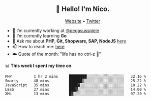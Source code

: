 <h2 align="center">👋 Hello! I'm Nico.</h2>
<p align="center">
  <a href="https://gruselhaus.com">Website</a> •
  <a href="https://twitter.com/NicoFinkernagel">Twitter</a>
</p>


- 🔭 I’m currently working at [@pegasusspiele](https://github.com/pegasusspiele)
- 🌱 I’m currently learning **Go**
- 💬 Ask me about **PHP, Git, Shopware, SAP, NodeJS** [here](https://github.com/gruselhaus/gruselhaus/issues)
- 📫 How to reach me: [here](https://github.com/gruselhaus/gruselhaus/issues)
- ☁️ Quote of the month: "life has no ctrl-z 🌴"

📊 **This week I spent my time on**
<!--START_SECTION:waka-->
```text
PHP          1 hr 2 mins     ████████░░░░░░░░░░░░░░░░░   32.16 % 
Smarty       48 mins         ██████▒░░░░░░░░░░░░░░░░░░   25.22 % 
JavaScript   35 mins         ████▓░░░░░░░░░░░░░░░░░░░░   18.22 % 
LESS         27 mins         ███▓░░░░░░░░░░░░░░░░░░░░░   14.00 % 
XML          13 mins         █▓░░░░░░░░░░░░░░░░░░░░░░░   07.20 % 
```
<!--END_SECTION:waka-->
